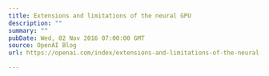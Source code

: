 ```yaml
---
title: Extensions and limitations of the neural GPU
description: ""
summary: ""
pubDate: Wed, 02 Nov 2016 07:00:00 GMT
source: OpenAI Blog
url: https://openai.com/index/extensions-and-limitations-of-the-neural-gpu

---
```


